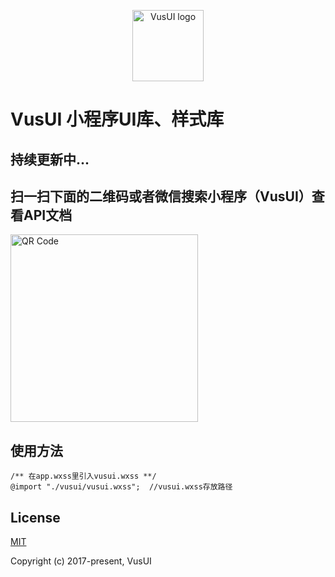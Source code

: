 <p align="center"><a href="http://vusui.com" target="_blank" rel="noopener noreferrer"><img width="114" src="http://vusui.com/images/vusui-114-114.png" alt="VusUI logo"></a></p>

# VusUI 小程序UI库、样式库
## 持续更新中...

## 扫一扫下面的二维码或者微信搜索小程序（VusUI）查看API文档
<img width="300" src="http://vusui.com/images/vusui-wx.jpg" alt="QR Code">


## 使用方法
```
/** 在app.wxss里引入vusui.wxss **/
@import "./vusui/vusui.wxss";  //vusui.wxss存放路径
```

## License

[MIT](http://opensource.org/licenses/MIT)

Copyright (c) 2017-present, VusUI
